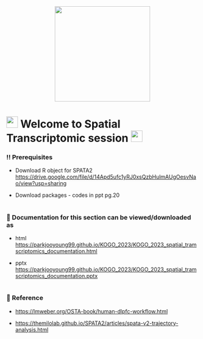 <div id="header" align="center">
  <img src="https://media.giphy.com/media/VekcnHOwOI5So/giphy.gif" width="250"/>
</div>

<h1>
  <img src="https://media.giphy.com/media/hvRJCLFzcasrR4ia7z/giphy.gif" width="30px"/>
   Welcome to Spatial Transcriptomic session 
  <img src="https://media.giphy.com/media/hvRJCLFzcasrR4ia7z/giphy.gif" width="30px"/>
</h1>


### :bangbang: Prerequisites 
* Download R object for SPATA2  
  https://drive.google.com/file/d/14Apd5ufc1yRJ0xsQzbHulmAUgOesvNao/view?usp=sharing
  
* Download packages - codes in ppt pg.20

<h1>
  
</h1>


### :orange_book: Documentation for this section can be viewed/downloaded as
* html  
  https://parkjooyoung99.github.io/KOGO_2023/KOGO_2023_spatial_tramscriptomics_documentation.html
  
* pptx  
  https://parkjooyoung99.github.io/KOGO_2023/KOGO_2023_spatial_tramscriptomics_documentation.pptx

<h1>
  
</h1>
  
### :green_book: Reference   
 *  https://lmweber.org/OSTA-book/human-dlpfc-workflow.html
 
 *  https://themilolab.github.io/SPATA2/articles/spata-v2-trajectory-analysis.html

